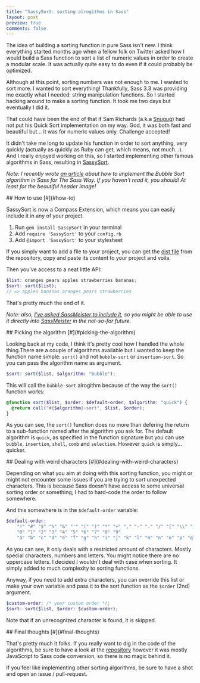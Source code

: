 ```yaml
---
title: "SassySort: sorting alrogithms in Sass"
layout: post
preview: true
comments: false
---
```

<section>
The idea of building a sorting function in pure Sass isn't new. I think everything started months ago when a fellow folk on Twitter asked how I would build a Sass function to sort a list of numeric values in order to create a modular scale. It was actually quite easy to do even if it could probably be optimized.

Although at this point, sorting numbers was not enough to me. I wanted to sort more. I wanted to sort everything! Thankfully, Sass 3.3 was providing me exactly what I needed: string manipulation functions. So I started hacking around to make a sorting function. It took me two days but eventually I did it.

That could have been the end of that if Sam Richards (a.k.a [Snugug](https://twitter.com/snugug)) had not put his Quick Sort implementation on my way. God, it was both fast and beautiful but... it was for numeric values only. Challenge accepted!

It didn't take me long to update his function in order to sort anything, very quickly (actually as quickly as Ruby can get, which means, not much...). And I really enjoyed working on this, so I started implementing other famous algorithms in Sass, resulting in [SassySort](https://github.com/HugoGiraudel/SassySort).

*Note: I recently wrote [an article](http://thesassway.com/advanced/implementing-bubble-sort-with-sass) about how to implement the Bubble Sort algorithm in Sass for The Sass Way. If you haven't read it, you should! At least for the beautiful header image!*
</section>
<section id="how-to">
## How to use [#](#how-to)

SassySort is now a Compass Extension, which means you can easily include it in any of your project. 

1. Run `gem install SassySort` in your terminal
2. Add `require 'SassySort'` to your `config.rb`
3. Add `@import 'SassySort'` to your stylesheet

If you simply want to add a file to your project, you can get the [dist file](https://github.com/HugoGiraudel/SassySort/blob/master/dist/_SassySort.scss) from the repository, copy and paste its content to your project and voila.

Then you've access to a neat little API:

``` scss
$list: oranges pears apples strawberries bananas;
$sort: sort($list);
// => apples bananas oranges pears strawberries
```

That's pretty much the end of it.

*Note: also, [I've asked SassMeister to include it](https://github.com/jedfoster/SassMeister/issues/64#issuecomment-35530071), so you might be able to use it directly into [SassMeister](http://sassmeister.com/) in the not-so-far future.*

</section>
<section id="picking-the-algorithm">
## Picking the algorithm [#](#picking-the-algorithm)

Looking back at my code, I think it's pretty cool how I handled the whole thing.There are a couple of algorithms available but I wanted to keep the function name simple: `sort()` and not `bubble-sort` or `insertion-sort`. So you can pass the algorithm name as argument.

``` scss
$sort: sort($list, $algorithm: "bubble");
```

This will call the `bubble-sort` alrogithm because of the way the `sort()` function works:

``` scss
@function sort($list, $order: $default-order, $algorithm: "quick") {
  @return call("#{$algorithm}-sort", $list, $order);
}
```

As you can see, the `sort()` function does no more than defering the return to a sub-function named after the algorithm you ask for. The default algorithm is `quick`, as specified in the function signature but you can use `bubble`, `insertion`, `shell`, `comb` and `selection`. However `quick` is simply... quicker.
</section>
<section id="dealing-with-weird-characters">
## Dealing with weird characters [#](#dealing-with-weird-characters)

Depending on what you aim at doing with this sorting function, you might or might not encounter some issues if you are trying to sort unexpected characters. This is because Sass doesn't have access to some universal sorting order or something; I had to hard-code the order to follow somewhere.

And this somewhere is in the `$default-order` variable:

``` scss
$default-order:
	"!" "#" "$" "%" "&" "'" "(" ")" "*" "+" "," "-" "." "/" "[" "\\" "]" "^" "_" "{" "|" "}" "~"
	"0" "1" "2" "3" "4" "5" "6" "7" "8" "9"
	"a" "b" "c" "d" "e" "f" "g" "h" "i" "j" "k" "l" "m" "n" "o" "p" "q" "r" "s" "t" "u" "v" "w" "x" "y" "z" !default;
```

As you can see, it only deals with a restricted amount of characters. Mostly special characters, numbers and letters. You might notice there are no uppercase letters. I decided I wouldn't deal with case when sorting. It simply added to much complexity to sorting functions.

Anyway, if you need to add extra characters, you can override this list or make your own variable and pass it to the sort function as the `$order` (2nd) argument.

``` scss
$custom-order: /* your custom order */;
$sort: sort($list, $order: $custom-order);
```

Note that if an unrecognized character is found, it is skipped.
</section>
<section id="final-thoughts">
## Final thoughts [#](#final-thoughts)

That's pretty much it folks. If you really want to dig in the code of the algorithms, be sure to have a look at the [repository](https://github.com/HugoGiraudel/SassySort) however it was mostly JavaScript to Sass code conversion, so there is no magic behind it. 

If you feel like implementing other sorting algorithms, be sure to have a shot and open an issue / pull-request.
</section>
